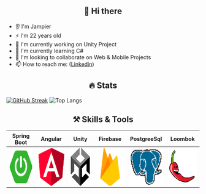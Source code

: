 <p>
        <h2 align="center">👋 Hi there</h2>
</p>

- 👂 I'm Jampier
- ⚡ I'm 22 years old
- 🔭 I'm currently working on Unity Project
- 🌱 I'm currently learning C#
- 👯 I'm looking to collaborate on Web & Mobile Projects
- 📫 How to reach me: ([Linkedin](https://www.linkedin.com/in/jampier-ventura-hernandez/))

<p>
        <h2 align="center">🔥 Stats</h2>
</p>

[![GitHub Streak](https://github-readme-streak-stats.herokuapp.com/?user=JampiV&theme=synthwave&hide_border=true&border_radius=3.8&date_format=M%20j%5B%2C%20Y%5D&bg_color=00000000&count_private=true)](https://github.com/anuraghazra/github-readme-stats)
![Top Langs](https://github-readme-stats.vercel.app/api/top-langs/?username=JampiV&layout=compact&theme=synthwave&hide_border=true&border_radius=3.8&bg_color=00000000&count_private=true)

<p>
        <h2 align="center">⚒️ Skills & Tools</h2>
</p>

| <a target="_blank">Spring Boot</a> | <a target="_blank">Angular</a> | <a target="_blank">Unity</a> | <a target="_blank">Firebase</a> |<a target="_blank">PostgreeSql</a> | <a target="_blank">Loombok</a> |
| :---: | :---: | :---: | :---: | :---: | :---: |
<img align='center' src='https://github.com/JampiV/JampiV/blob/main/ico/px_springboot.png?raw=true' width="100px"  height='100px'> | <img align='center' width="100px" src='https://github.com/JampiV/JampiV/blob/main/ico/px_angular.png?raw=true' height='100px'>  | <img align='center' src='https://github.com/JampiV/JampiV/blob/main/ico/px_unity.png?raw=true' width="100px" height='100px'> | <img align='center' src='https://github.com/JampiV/JampiV/blob/main/ico/px_firebase.png?raw=true' width="100px" height='100px'> | <img align='center' src='https://github.com/JampiV/JampiV/blob/main/ico/px_postgreesql.png?raw=true' width="100px" height='100px'> | <img align='center' src='https://github.com/JampiV/JampiV/blob/main/ico/px_loombk.png?raw=true' width="100px" height='100px'> |